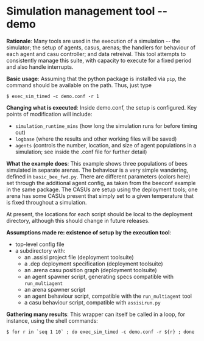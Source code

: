 Simulation management tool -- demo
==================================

**Rationale**:
Many tools are used in the execution of a simulation -- the simulator;
the setup of agents, casus, arenas; the handlers for behaviour of each
agent and casu controller; and data retreival.  This tool attempts to
consistently manage this suite, with capacity to execute for a fixed 
period and also handle interrupts.


**Basic usage**:
Assuming that the python package is installed via `pip`, the command should be
available on the path. Thus, just type

    $ exec_sim_timed -c demo.conf -r 1

**Changing what is executed**:
Inside demo.conf, the setup is configured.  Key points of modification will 
include:
- `simulation_runtime_mins` (how long the simulation runs for before timing out)
- `logbase` (where the results and other working files will be saved)
- `agents`  (controls the number, location, and size of agent populations in 
             a simulation; see inside the .conf file for further detail)


**What the example does**:
This example shows three populations of bees simulated in separate arenas. The
behaviour is a very simple wandering, defined in `basic_bee_fwd.py`.  There are
different parameters (colors here) set through the additional agent config, as
taken from the beeconf example in the same package.  The CASUs are setup using
the deployment tools; one arena has some CASUs present that simply set to a
given temperature that is fixed throughout a simulation.

At present, the locations for each script should be local to the deployment
directory, although this should change in future releases.

**Assumptions made re: existence of setup by the execution tool**:
- top-level config file
- a subdirectory with:
    - an .assisi project file (deployment toolsuite)
    - a  .dep deployment specification (deployment toolsuite)
    - an .arena casu position graph (deployment toolsuite)
    - an agent spawner script, generating specs compatible with `run_multiagent`
    - an arena spawner script
    - an agent behaviour script, compatible with the `run_multiagent` tool
    - a  casu behaviour script, compatible with `assisirun.py`


**Gathering many results**:
This wrapper can itself be called in a loop, for instance, using the shell commands:

    $ for r in `seq 1 10` ; do exec_sim_timed -c demo.conf -r ${r} ; done





